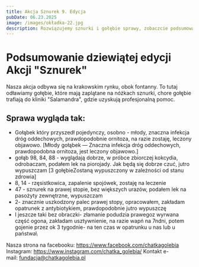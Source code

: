 ```yaml
---
title: Akcja Sznurek 9. Edycja
pubDate: 06.23.2025
image: /images/okładka-22.jpg
description: Rozwiązujemy sznurki i gołębie sprawy, zobaczcie podsumowanie naszej akcji.
---
```

# Podsumowanie dziewiątej edycji Akcji "Sznurek"

Nasza akcja odbywa się na krakowskim rynku, obok fontanny. To tutaj odławiamy gołębie, które mają zaplątane na nóżkach sznurki, chore gołębie trafiają do kliniki "Salamandra", gdzie uzyskują profesjonalną pomoc.

## Sprawa wygląda tak:

* Gołąbek który przyszedł pojedynczy, osobno - młody, znaczna infekcja dróg oddechowych, prawdopodobnie ornitoza, na razie zostaję, leczony objawowo. \[Młody gołąbek — Znaczna infekcja dróg oddechowych, prawdopodobna ornitoza, jest leczony objawowo.]
* gołąb 98, 84, 88 - wyglądają dobrze, w próbce zbiorczej kokcydia, odrobaczam, podałem lek na piorojady. Jak będą się dobrze czuć, jutro wypuszczam \[3 gołębieZostaną wypuszczony w zależności od stanu zdrowia]
* 8, 14 - rzęsistkowica, zapalenie spojówek, zostaję na leczenie
* 47 - sznurek na prawej stopie, bez większych urazów, podałem lek na pasożyty zewnętrzne, wypuszczam
* 2- znacznie uszkodzony palec prawej stopy, opracowałem, zakładam opatrunek z antybiotykiem, prawdopodobnie jutro wypuszczę 
* I jeszcze taki bez obraczki- złamanie podudzia prawegoz wyrwana część ogona, zakładam usztywnienie, na razie wapń na 7ndni, potem gojenie przez ok 3 tygodnie- na ten czas w opatrunku u nas lub u państwa\

Nasza strona na facebooku: <https://www.facebook.com/chatkagolebia>
Instagram: <https://www.instagram.com/chatka_golebia/>
Kontakt e-mail: [fundacja@chatkagolebia.pl](mailto:fundacja@chatkagolebia.pl)

